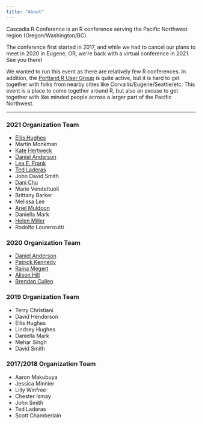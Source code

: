```yaml
---
title: "About"
---
```


Cascadia R Conference is an R conference serving the Pacific Northwest region (Oregon/Washington/BC).

The conference first started in 2017, 
and while we had to cancel our plans to meet in 2020 in Eugene, OR,
we're back with a virtual conference in 2021.
See you there!

We wanted to run this event as there are relatively few R conferences. In addition, 
the <a href="https://www.meetup.com/portland-r-user-group/">Portland R User Group</a>
is quite active, but it is hard to get together with folks from nearby cities like
Corvallis/Eugene/Seattle/etc. This event is a place to come together around R,
but also an excuse to get together with like minded people across
a larger part of the Pacific Northwest.

***

### 2021 Organization Team

+ [Ellis Hughes](http://twitter.com/thebioengineer)
+ Martin Monkman
+ [Kate Hertweck](http://katehertweck.com)
+ [Daniel Anderson](https://www.datalorax.com/about/)
+ [Lea E. Frank](https://github.com/lfrank14)
+ [Ted Laderas](https://laderast.github.io)
+ John David Smith
+ [Dani Chu](https://danichusfu.github.io/)
+ Marie Vendettuoli
+ Brittany Barker
+ Melissa Lee
+ [Ariel Muldoon](https://aosmith.rbind.io/)
+ Daniella Mark
+ [Helen Miller](https://github.com/helenmiller16)
+ Rodolfo Lourenzutti

### 2020 Organization Team

+ [Daniel Anderson](https://www.datalorax.com/about/)
+ [Patrick Kennedy](https://ctl.uoregon.edu/about/staff/patrick-kennedy)
+ [Raina Megert](https://education.uoregon.edu/people/faculty/rainam)
+ [Alison Hill](https://alison.rbind.io/)
+ [Brendan Cullen](https://bcullen.rbind.io/)

### 2019 Organization Team

+ Terry Christiani
+ David Henderson
+ Ellis Hughes
+ Lindsey Hughes
+ Daniella Mark
+ Mehar Singh
+ David Smith


### 2017/2018 Organization Team

+ Aaron Makubuya
+ Jessica Minnier
+ Lilly Winfree
+ Chester Ismay
+ John Smith
+ Ted Laderas
+ Scott Chamberlain








